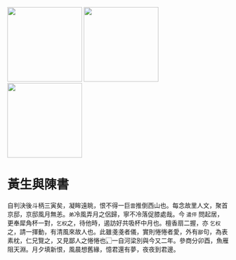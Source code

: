 [//]: # (scanned texts)
<img src="http://library.ctext.org/s1890343/s1890343_0079.png" width="170">
<img src="http://library.ctext.org/s1890343/s1890343_0078.png" width="170">
<img src="http://library.ctext.org/s1890343/s1890343_0077.png" width="170">

[//]: # (texts)
# 黃生與陳書
自判決後斗柄三寅矣，凝眸遠眺，恨不得一巨`雲`推倒西山也。每念故里人文，聚首京邸，京邸風月無恙。`弟`冷風弄月之侶歸，寧不冷落促膝處哉。今 `遣伻` 問起居，更奉犀角杯一對，`乞权`之，待他時，遏訪好共吸杯中月也。檀香扇二握，亦 `乞权` 之，請一揮動，有清風來故人也。此雖戔戔者儀，實則惓惓者愛，外有`鄙`句，為表素枕，仁兄覽之，又見鄙人之惓惓也，⃞一自河梁別與今又二年。參商分卯酉，魚雁阻天淵。月夕填新恨，風晨想舊緣，憶君還有夢，夜夜到君邊。